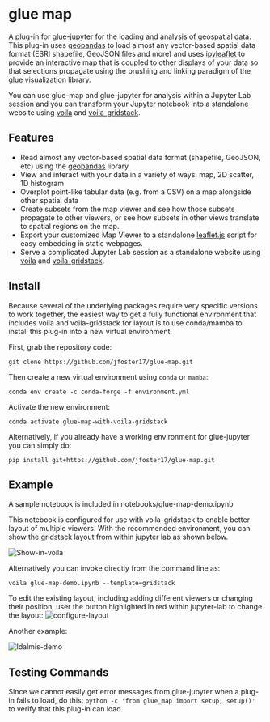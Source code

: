 # glue map
A plug-in for [glue-jupyter](https://github.com/glue-viz/glue-jupyter) for the loading and analysis of geospatial data. This plug-in uses [geopandas](https://geopandas.org/en/stable/) to load almost any vector-based spatial data format (ESRI shapefile, GeoJSON files and more) and uses [ipyleaflet](https://ipyleaflet.readthedocs.io/en/latest/) to provide an interactive map that is coupled to other displays of your data so that selections propagate using the brushing and linking paradigm of the [glue visualization library](http://glueviz.org).

You can use glue-map and glue-jupyter for analysis within a Jupyter Lab session and you can transform your Jupyter notebook into a standalone website using [voila](https://voila.readthedocs.io/en/stable/) and [voila-gridstack](https://github.com/voila-dashboards/voila-gridstack). 

## Features

- Read almost any vector-based spatial data format (shapefile, GeoJSON, etc) using the [geopandas](https://geopandas.org/en/stable/) library
- View and interact with your data in a variety of ways: map, 2D scatter, 1D histogram
- Overplot point-like tabular data (e.g. from a CSV) on a map alongside other spatial data
- Create subsets from the map viewer and see how those subsets propagate to other viewers, or see how subsets in other views translate to spatial regions on the map.
- Export your customized Map Viewer to a standalone [leaflet.js](https://leafletjs.com) script for easy embedding in static webpages.
- Serve a complicated Jupyter Lab session as a standalone website using [voila](https://voila.readthedocs.io/en/stable/) and [voila-gridstack](https://github.com/voila-dashboards/voila-gridstack).  

## Install

Because several of the underlying packages require very specific versions to work together, the easiest way to get a fully functional environment that includes voila and voila-gridstack for layout is to use conda/mamba to install this plug-in into a new virtual environment.

First, grab the repository code:

`git clone https://github.com/jfoster17/glue-map.git`

Then create a new virtual environment using `conda` or `mamba`:

`conda env create -c conda-forge -f environment.yml`

Activate the new environment:

`conda activate glue-map-with-voila-gridstack`

Alternatively, if you already have a working environment for glue-jupyter you can simply do:

`pip install git+https://github.com/jfoster17/glue-map.git`


## Example

A sample notebook is included in notebooks/glue-map-demo.ipynb

This notebook is configured for use with voila-gridstack to enable better layout of multiple viewers. With the recommended environment, you can show the gridstack layout from within jupyter lab as shown below.

![Show-in-voila](https://user-images.githubusercontent.com/3639698/233699762-7f8a17c7-e76a-42b6-ab4b-489201f4d703.gif)

Alternatively you can invoke directly from the command line as:

`voila glue-map-demo.ipynb --template=gridstack`

To edit the existing layout, including adding different viewers or changing their position, user the button highlighted in red within jupyter-lab to change the layout:
![configure-layout](https://user-images.githubusercontent.com/3639698/233700436-bdec620e-7e11-4f86-a0cb-7de1ddfdd065.png)

Another example:

![Idalmis-demo](https://user-images.githubusercontent.com/3639698/215539329-6b752e63-789d-4fda-8fcd-f7ecfdeeed51.png)

## Testing Commands
Since we cannot easily get error messages from glue-jupyter when a plug-in fails to load, do this:
`python -c 'from glue_map import setup; setup()'` to verify that this plug-in can load.
